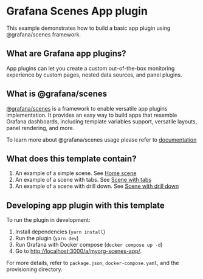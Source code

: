 # Grafana Scenes App plugin

This example demonstrates how to build a basic app plugin using @grafana/scenes framework.

## What are Grafana app plugins?

App plugins can let you create a custom out-of-the-box monitoring experience by custom pages, nested data sources, and panel plugins.

## What is @grafana/scenes

[@grafana/scenes](https://github.com/grafana/scenes) is a framework to enable versatile app plugins implementation. It provides an easy way to build apps that resemble Grafana dashboards, including template variables support, versatile layouts, panel rendering, and more.

To learn more about @grafana/scenes usage please refer to [documentation](https://grafana.com/developers/scenes)

## What does this template contain?

1. An example of a simple scene. See [Home scene](./src/pages/Home/Home.tsx)
1. An example of a scene with tabs. See [Scene with tabs](./src/pages/WithTabs/WithTabs.tsx)
1. An example of a scene with drill down. See [Scene with drill down](./src/pages/WithDrilldown/WithDrilldown.tsx)

## Developing app plugin with this template

To run the plugin in development:

1. Install dependencies (`yarn install`)
1. Run the plugin (`yarn dev`)
1. Run Grafana with Docker compose (`docker compose up -d`)
1. Go to [http://localhost:3000/a/myorg-scenes-app/](http://localhost:3000/a/myorg-scenes-app/).

For more details, refer to `package.json`, `docker-compose.yaml`, and the provisioning directory.
